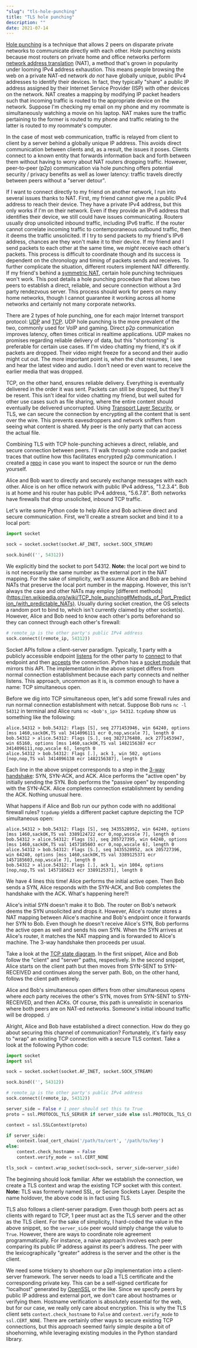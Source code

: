 ```yaml
---
"slug": "tls-hole-punching"
title: "TLS hole punching"
description: ""
date: 2021-07-14
---
```


[Hole punching](https://en.wikipedia.org/wiki/Hole_punching_%28networking%29) is a technique that allows 2 peers on disparate private networks to communicate directly with each other. Hole punching exists because most routers on private home and office networks perform [network address translation](https://en.wikipedia.org/wiki/Network_address_translation) (NAT), a method that's grown in popularity under looming IPv4 address exhaustion. This means people browsing the web on a private NAT-ed network *do not* have globally unique, public IPv4 addresses to identify their devices. In fact, they typically "share" a public IP address assigned by their Internet Service Provider (ISP) with other devices on the network. NAT creates a mapping by modifying IP packet headers such that incoming traffic is routed to the appropriate device on the network. Suppose I'm checking my email on my phone and my roommate is simultaneously watching a movie on his laptop. NAT makes sure the traffic pertaining to the former is routed to my phone and traffic relating to the latter is routed to my roommate's computer.

In the case of most web communication, traffic is relayed from client to client by a server behind a globally unique IP address. This avoids direct communication between clients and, as a result, the issues it poses. Clients connect to a known entity that forwards information back and forth between them without having to worry about NAT routers dropping traffic. However, peer-to-peer (p2p) communication via hole punching offers potential security / privacy benefits as well as lower latency: traffic travels directly between peers without a "server detour".

If I want to connect directly to my friend on another network, I run into several issues thanks to NAT. First, my friend cannot give me a public IPv4 address to reach their device. They have a private IPv4 address, but this only works if I'm on their network. Even if they provide an IPv6 address that identifies their device, we still could have issues communicating. Routers usually drop unsolicited inbound traffic, including IPv6 traffic. If the router cannot correlate incoming traffic to contemporaneous outbound traffic, then it deems the traffic unsolicited. If I try to send packets to my friend's IPv6 address, chances are they won't make it to their device. If my friend and I send packets to each other at the same time, we *might* receive each other's packets. This process is difficult to coordinate though and its success is dependent on the chronology and timing of packets sends and receives. To further complicate the situation, different routers implement NAT differently. If my friend's behind a [symmetric NAT](https://en.wikipedia.org/wiki/Network_address_translation#Symmetric_NAT), certain hole punching techniques won't work. This post details a hole punching procedure that allows two peers to establish a direct, reliable, and secure connection without a 3rd party rendezvous server. This process should work for peers on many home networks, though I cannot guarantee it working across all home networks and certainly not many corporate networks.

There are 2 types of hole punching, one for each major Internet transport protocol: [UDP](https://en.wikipedia.org/wiki/User_Datagram_Protocol) and [TCP](https://en.wikipedia.org/wiki/Transmission_Control_Protocol). UDP hole punching is the more prevalent of the two, commonly used for VoIP and gaming. Direct p2p communication improves latency, often times critical in realtime applications. UDP makes no promises regarding reliable delivery of data, but this "shortcoming" is preferable for certain use cases. If I'm video chatting my friend, it's ok if packets are dropped. Their video might freeze for a second and their audio might cut out. The more important point is, when the chat resumes, I see and hear the latest video and audio. I don't need or even want to receive the earlier media that was dropped.

TCP, on the other hand, ensures reliable delivery. Everything is eventually delivered in the order it was sent. Packets can still be dropped, but they'll be resent. This isn't ideal for video chatting my friend, but well suited for other use cases such as file sharing, where the entire content should eventually be delivered uncorrupted. Using [Transport Layer Security](https://en.wikipedia.org/wiki/Transport_Layer_Security), or TLS, we can secure the connection by encrypting all the content that is sent over the wire. This prevents eavesdroppers and network sniffers from seeing what content is shared. My peer is the only party that can access the actual file.

Combining TLS with TCP hole-punching achieves a direct, reliable, and secure connection between peers. I'll walk through some code and packet traces that outline how this facilitates encrypted p2p communication. I created a [repo](https://github.com/zbo14/tls-hole-punching) in case you want to inspect the source or run the demo yourself.

Alice and Bob want to directly and securely exchange messages with each other. Alice is on her office network with public IPv4 address, "1.2.3.4". Bob is at home and his router has public IPv4 address, "5.6.7.8". Both networks have firewalls that drop unsolicited, inbound TCP traffic.

Let's write some Python code to help Alice and Bob achieve direct and secure communication. First, we'll create a stream socket and bind it to a local port:

```python
import socket

sock = socket.socket(socket.AF_INET, socket.SOCK_STREAM)

sock.bind(('', 54312))
```

We explicitly bind the socket to port 54312. **Note:** the local port we bind to is not necessarily the same number as the external port in the NAT mapping. For the sake of simplicity, we'll assume Alice and Bob are behind NATs that preserve the local port number in the mapping. However, this isn't always the case and other NATs may employ [different methods](https://en.wikipedia.org/wiki/TCP_hole_punching#Methods_of_Port_Prediction_(with_predictable_NATs). Usually during socket creation, the OS selects a random port to bind to, which isn't currently claimed by other socket(s). However, Alice and Bob need to know each other's ports beforehand so they can connect through each other's firewall:

```python
# remote_ip is the other party's public IPv4 address
sock.connect((remote_ip, 54312))
```

Socket APIs follow a client-server paradigm. Typically, 1 party with a publicly accessible endpoint [listens](https://linux.die.net/man/2/listen) for the other party to [connect](https://linux.die.net/man/2/connect) to that endpoint and then [accepts](https://linux.die.net/man/2/accept) the connection. Python has a [socket module](https://docs.python.org/3/library/socket.html) that mirrors this API. The implementation in the above snippet differs from normal connection establishment because each party connects and neither listens. This approach, uncommon as it is, is common enough to have a name: TCP simultaneous open.

Before we dig into TCP simultaneous open, let's add some firewall rules and run normal connection establishment with netcat. Suppose Bob runs `nc -l 54312` in terminal and Alice runs `nc <bob's_ip> 54312`. `tcpdump` show us something like the following:

```
alice.54312 > bob.54312: Flags [S], seq 2771453946, win 64240, options [mss 1460,sackOK,TS val 3414096111 ecr 0,nop,wscale 7], length 0
bob.54312 > alice.54312: Flags [S.], seq 3827176480, ack 2771453947, win 65160, options [mss 1460,sackOK,TS val 1482156387 ecr 3414096111,nop,wscale 6], length 0
alice.54312 > bob.54312: Flags [.], ack 1, win 502, options [nop,nop,TS val 3414096138 ecr 1482156387], length 0
```

Each line in the above snippet corresponds to a step in the [3-way handshake](https://en.wikipedia.org/wiki/Transmission_Control_Protocol#Connection_establishment): SYN, SYN-ACK, and ACK. Alice performs the "active open" by initially sending the SYN. Bob performs the "passive open" by responding with the SYN-ACK. Alice completes connection establishment by sending the ACK. Nothing unusual here.

What happens if Alice and Bob run our python code with no additional firewall rules? `tcpdump` yields a different packet capture depicting the TCP simultaneous open:

```
alice.54312 > bob.54312: Flags [S], seq 3435528952, win 64240, options [mss 1460,sackOK,TS val 3389124722 ecr 0,nop,wscale 7], length 0
bob.54312 > alice.54312: Flags [S], seq 205727395, win 64240, options [mss 1460,sackOK,TS val 1457185603 ecr 0,nop,wscale 6], length 0
alice.54312 > bob.54312: Flags [S.], seq 3435528952, ack 205727396, win 64240, options [mss 1460,sackOK,TS val 3389125371 ecr 1457185603,nop,wscale 7], length 0
bob.54312 > alice.54312: Flags [.], ack 1, win 1004, options [nop,nop,TS val 1457185623 ecr 3389125371], length 0
```

We have 4 lines this time! Alice performs the initial active open. Then Bob sends a SYN, Alice responds with the SYN-ACK, and Bob completes the handshake with the ACK. What's happening here?!

Alice's initial SYN doesn't make it to Bob. The router on Bob's network deems the SYN unsolicited and drops it. However, Alice's router stores a NAT mapping between Alice's machine and Bob's endpoint once it forwards her SYN to Bob. Even though he doesn't receive Alice's SYN, Bob performs the active open as well and sends his own SYN. When the SYN arrives at Alice's router, it matches the NAT mapping and is forwarded to Alice's machine. The 3-way handshake then proceeds per usual.

Take a look at the [TCP state diagram](https://upload.wikimedia.org/wikipedia/commons/f/f6/Tcp_state_diagram_fixed_new.svg). In the first snippet, Alice and Bob follow the "client" and "server" paths, respectively. In the second snippet, Alice starts on the client path but then moves from SYN-SENT to SYN-RECEIVED and continues along the server path. Bob, on the other hand, follows the client path entirely.

Alice and Bob's simultaneous open differs from other simultaneous opens where *each* party receives the other's SYN, moves from SYN-SENT to SYN-RECEIVED, and then ACKs. Of course, this path is unrealistic in scenarios where both peers are on NAT-ed networks. Someone's initial inbound traffic will be dropped. :/

Alright, Alice and Bob have established a direct connection. How do they go about securing this channel of communication? Fortunately, it's fairly easy to "wrap" an existing TCP connection with a secure TLS context. Take a look at the following Python code:

```python
import socket
import ssl

sock = socket.socket(socket.AF_INET, socket.SOCK_STREAM)

sock.bind(('', 54312))

# remote_ip is the other party's public IPv4 address
sock.connect((remote_ip, 54312))

server_side = False # 1 peer should set this to True
proto = ssl.PROTOCOL_TLS_SERVER if server_side else ssl.PROTOCOL_TLS_CLIENT

context = ssl.SSLContext(proto)

if server_side:
    context.load_cert_chain('/path/to/cert', '/path/to/key')
else:
    context.check_hostname = False
    context.verify_mode = ssl.CERT_NONE

tls_sock = context.wrap_socket(sock=sock, server_side=server_side)
```

The beginning should look familiar. After we establish the connection, we create a TLS context and wrap the existing TCP socket with this context. **Note:** TLS was formerly named SSL, or Secure Sockets Layer. Despite the name holdover, the above code is in fact using TLS.

TLS also follows a client-server paradigm. Even though both peers act as clients with regard to TCP, 1 peer must act as the TLS server and the other as the TLS client. For the sake of simplicity, I hard-coded the value in the above snippet, so the `server_side` peer would simply change the value to `True`. However, there are ways to coordinate role agreement programmatically. For instance, a naive approach involves each peer comparing its public IP address against its peer's address. The peer with the lexicographically "greater" address is the server and the other is the client.

We need some trickery to shoehorn our p2p implementation into a client-server framework. The server needs to load a TLS certificate and the corresponding private key. This can be a self-signed certificate for "localhost" generated by [OpenSSL](https://www.openssl.org/) or the like. Since we specify peers by public IP address and external port, we don't care about hostnames or verifying them. Hostname verification is absolutely essential for the web, but for our case, we really only care about encryption. This is why the TLS client sets `context.check_hostname` to `False` and `context.verify_mode` to `ssl.CERT_NONE`. There are certainly other ways to secure existing TCP connections, but this approach seemed fairly simple despite a bit of shoehorning, while leveraging existing modules in the Python standard library.
